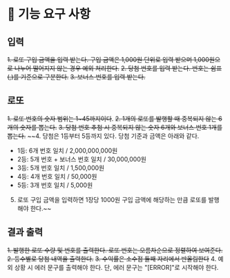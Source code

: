 # 🚀 기능 요구 사항

## 입력
~~1. 로또 구입 금액을 입력 받는다. 구입 금액은 1,000원 단위로 입력 받으며 1,000원으로 나누어 떨어지지 않는 경우 예외 처리한다.~~
~~2. 당첨 번호를 입력 받는다. 번호는 쉼표(,)를 기준으로 구분한다.~~
~~3. 보너스 번호를 입력 받는다.~~ 

## 로또
~~1. 로또 번호의 숫자 범위는 1~45까지이다~~.
~~2. 1개의 로또를 발행할 때 중복되지 않는 6개의 숫자를 뽑는다.~~
~~3. 당첨 번호 추첨 시 중복되지 않는 숫자 6개와 보너스 번호 1개를 뽑는다.~~
~~4. 당첨은 1등부터 5등까지 있다. 당첨 기준과 금액은 아래와 같다.
   - 1등: 6개 번호 일치 / 2,000,000,000원
   - 2등: 5개 번호 + 보너스 번호 일치 / 30,000,000원
   - 3등: 5개 번호 일치 / 1,500,000원
   - 4등: 4개 번호 일치 / 50,000원
   - 5등: 3개 번호 일치 / 5,000원
5. 로또 구입 금액을 입력하면 1장당 1000원 구입 금액에 해당하는 만큼 로또를 발행해야 한다.~~

## 결과 출력
~~1. 발행한 로또 수량 및 번호를 출력한다. 로또 번호는 오름차순으로 정렬하여 보여준다.~~
~~2. 등수별로 당첨 내역을 출력한다.~~
~~3. 수익률은 소수점 둘째 자리에서 반올림한다~~
4. 예외 상황 시 에러 문구를 출력해야 한다. 단, 에러 문구는 "[ERROR]"로 시작해야 한다.
